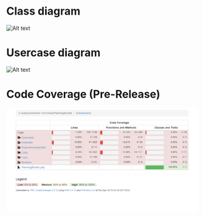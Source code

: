 # Class diagram

![Alt text](http://image.noelshack.com/fichiers/2014/49/1417768656-class-diagram.png)


# Usercase diagram

![Alt text](http://image.noelshack.com/fichiers/2014/49/1417699756-cas-utilisation.png)

# Code Coverage (Pre-Release)
![Alt text](code_coverage.png)
